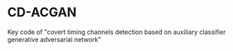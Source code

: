 # CD-ACGAN
Key code of "covert timing channels detection based on auxiliary classifier generative adversarial network"
